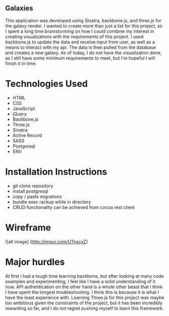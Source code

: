 ## Galaxies
This application was developed using Sinatra, backbone.js, and three.js for the galaxy render.
I wanted to create more than just a list for this project, so I spent a long time brainstorming on how I could combine my interest in creating visualizations with the requirements of this project. I used backbone.js to update the data and receive input from user, as well as a means to interact with my api. The data is then pulled from the database and creates a new galaxy. As of today, I do not have the visualization done, as I still have some minimum requirements to meet, but I'm hopeful I will finish it in time.

# Technologies Used
* HTML
* CSS
* JavaScript
* jQuery
* Backbone.js
* Three.js
* Sinatra
* Active Record
* SASS
* Postgresql
* ENV

# Installation Instructions
* git clone repository
* install postgresql
* copy / paste migrations
* bundle exec rackup while in directory
* CRUD functionality can be achieved from cocoa rest client

# Wireframe
![alt image] (http://imgur.com/UTnscxZ)

# Major hurdles
At first I had a tough time learning backbone, but after looking at many code examples and experimenting, I feel like I have a solid understanding of it now. API authentication on the other hand is a whole other beast that I think I have spent the longest troubleshooting. I think this is because it is what I have the least experience with. Learning Three.js for this project was maybe too ambitious given the constraints of the project, but it has been incredibly rewarding so far, and I do not regret pushing myself to learn this framework.
